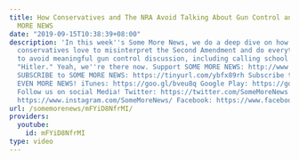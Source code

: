 ```yaml
---
title: How Conservatives and The NRA Avoid Talking About Gun Control and More! - SOME
  MORE NEWS
date: "2019-09-15T10:38:39+08:00"
description: 'In this week''s Some More News, we do a deep dive on how the NRA and
  conservatives love to misinterpret the Second Amendment and do everything and anything
  to avoid meaningful gun control discussion, including calling school shooting victims
  "Hitler." Yeah, we''re there now. Support SOME MORE NEWS: http://www.patreon.com/SomeMoreNews
  SUBSCRIBE to SOME MORE NEWS: https://tinyurl.com/ybfx89rh Subscribe to our podcast,
  EVEN MORE NEWS! iTunes: https://goo.gl/bveu8q Google Play: https://goo.gl/zpnhN9
  Follow us on social Media! Twitter: https://twitter.com/SomeMoreNews Instagram:
  https://www.instagram.com/SomeMoreNews/ Facebook: https://www.facebook.com/SomeMoreNews/'
url: /somemorenews/mFYiD8NfrMI/
providers:
  youtube:
    id: mFYiD8NfrMI
type: video
---
```

